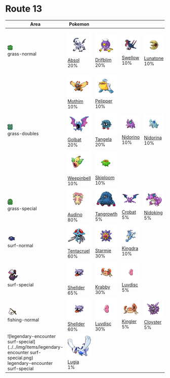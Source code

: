 # Route 13

| Area                                                                                                                                | Pokemon                                                                           | &nbsp;                                                                         | &nbsp;                                                                        | &nbsp;                                                                        | &nbsp;                                                                         | &nbsp;                                                                                    |
| ----------------------------------------------------------------------------------------------------------------------------------- | --------------------------------------------------------------------------------- | ------------------------------------------------------------------------------ | ----------------------------------------------------------------------------- | ----------------------------------------------------------------------------- | ------------------------------------------------------------------------------ | ----------------------------------------------------------------------------------------- |
| ![grass-normal](../../img/items/grass-normal.png)<br/>grass-normal<br/>                                                             | ![absol](../../img/pokemon/359.png) <br/>[Absol](/pokemon/359) <br/>20%           | ![drifblim](../../img/pokemon/426.png) <br/>[Drifblim](/pokemon/426) <br/>20%  | ![swellow](../../img/pokemon/277.png) <br/>[Swellow](/pokemon/277) <br/>10%   | ![lunatone](../../img/pokemon/337.png) <br/>[Lunatone](/pokemon/337) <br/>10% | ![solrock](../../img/pokemon/338.png) <br/>[Solrock](/pokemon/338) <br/>10%    | ![wormadam-plant](../../img/pokemon/413.png) <br/>[Wormadam-plant](/pokemon/413) <br/>10% |
|                                                                                                                                     | ![mothim](../../img/pokemon/414.png) <br/>[Mothim](/pokemon/414) <br/>10%         | ![pelipper](../../img/pokemon/279.png) <br/>[Pelipper](/pokemon/279) <br/>10%  |
| ![grass-doubles](../../img/items/grass-doubles.png)<br/>grass-doubles<br/>                                                          | ![golbat](../../img/pokemon/042.png) <br/>[Golbat](/pokemon/042) <br/>20%         | ![tangela](../../img/pokemon/114.png) <br/>[Tangela](/pokemon/114) <br/>20%    | ![nidorino](../../img/pokemon/033.png) <br/>[Nidorino](/pokemon/033) <br/>10% | ![nidorina](../../img/pokemon/030.png) <br/>[Nidorina](/pokemon/030) <br/>10% | ![yanma](../../img/pokemon/193.png) <br/>[Yanma](/pokemon/193) <br/>10%        | ![gloom](../../img/pokemon/044.png) <br/>[Gloom](/pokemon/044) <br/>10%                   |
|                                                                                                                                     | ![weepinbell](../../img/pokemon/070.png) <br/>[Weepinbell](/pokemon/070) <br/>10% | ![skiploom](../../img/pokemon/188.png) <br/>[Skiploom](/pokemon/188) <br/>10%  |
| ![grass-special](../../img/items/grass-special.png)<br/>grass-special<br/>                                                          | ![audino](../../img/pokemon/531.png) <br/>[Audino](/pokemon/531) <br/>80%         | ![tangrowth](../../img/pokemon/465.png) <br/>[Tangrowth](/pokemon/465) <br/>5% | ![crobat](../../img/pokemon/169.png) <br/>[Crobat](/pokemon/169) <br/>5%      | ![nidoking](../../img/pokemon/034.png) <br/>[Nidoking](/pokemon/034) <br/>5%  | ![nidoqueen](../../img/pokemon/031.png) <br/>[Nidoqueen](/pokemon/031) <br/>5% |
| ![surf-normal](../../img/items/surf-normal.png)<br/>surf-normal<br/>                                                                | ![tentacruel](../../img/pokemon/073.png) <br/>[Tentacruel](/pokemon/073) <br/>60% | ![starmie](../../img/pokemon/121.png) <br/>[Starmie](/pokemon/121) <br/>30%    | ![kingdra](../../img/pokemon/230.png) <br/>[Kingdra](/pokemon/230) <br/>10%   |
| ![surf-special](../../img/items/surf-special.png)<br/>surf-special<br/>                                                             | ![shellder](../../img/pokemon/090.png) <br/>[Shellder](/pokemon/090) <br/>65%     | ![krabby](../../img/pokemon/098.png) <br/>[Krabby](/pokemon/098) <br/>30%      | ![luvdisc](../../img/pokemon/370.png) <br/>[Luvdisc](/pokemon/370) <br/>5%    |
| ![fishing-normal](../../img/items/fishing-normal.png)<br/>fishing-normal<br/>                                                       | ![shellder](../../img/pokemon/090.png) <br/>[Shellder](/pokemon/090) <br/>60%     | ![luvdisc](../../img/pokemon/370.png) <br/>[Luvdisc](/pokemon/370) <br/>30%    | ![kingler](../../img/pokemon/099.png) <br/>[Kingler](/pokemon/099) <br/>5%    | ![cloyster](../../img/pokemon/091.png) <br/>[Cloyster](/pokemon/091) <br/>5%  |
| ![legendary-encounter surf-special](../../img/items/legendary-encounter surf-special.png)<br/>legendary-encounter surf-special<br/> | ![lugia](../../img/pokemon/249.png) <br/>[Lugia](/pokemon/249) <br/>1%            |